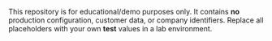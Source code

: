 This repository is for educational/demo purposes only. It contains **no** production configuration, customer data, or company identifiers. Replace all placeholders with your own **test** values in a lab environment.
